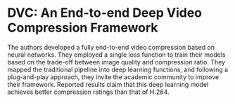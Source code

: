 # DVC: An End-to-end Deep Video Compression Framework

The authors developed a fully end-to-end video compression based on neural networks. They employed a single loss function to train their models based on the trade-off between image quality and compression ratio. They mapped the traditional pipeline into deep learning functions, and following a plug-and-play approach, they invite the academic community to improve their framework. Reported results claim that this deep learning model achieves better compression ratings than that of H.264.

